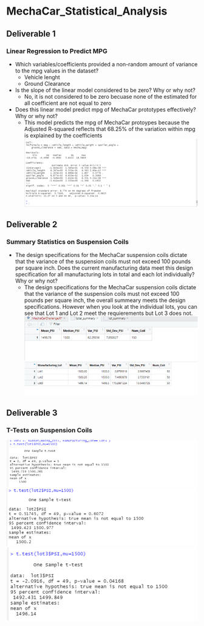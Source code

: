 # MechaCar_Statistical_Analysis
## Deliverable 1
### Linear Regression to Predict MPG
* Which variables/coefficients provided a non-random amount of variance to the mpg values in the dataset?
  * Vehicle lenght
  * Ground Clearance
* Is the slope of the linear model considered to be zero? Why or why not?
  * No, it is not considered to be zero becuase none of the estimated for all coefficient are not equal to zero
* Does this linear model predict mpg of MechaCar prototypes effectively? Why or why not?
  * This model predicts the mpg of MechaCar protoypes because the Adjusted R-squared reflects that 68.25% of the variation within mpg is explained by the coefficients
![Deliverable_1](https://github.com/Smayorga97/MechaCar_Statistical_Analysis/blob/main/Resources/deliverable_1.png)
## Deliverable 2
### Summary Statistics on Suspension Coils
* The design specifications for the MechaCar suspension coils dictate that the variance of the suspension coils must not exceed 100 pounds per square inch. Does the current manufacturing data meet this design specification for all manufacturing lots in total and each lot individually? Why or why not?
  * The design specifications for the MechaCar suspension coils dictate that the variance of the suspension coils must not exceed 100 pounds per square inch, the overall summeary meets the design specifications. However when you look at the individual lots, you can see that Lot 1 and Lot 2 meet the requierements but Lot 3 does not.
![total_summary](https://github.com/Smayorga97/MechaCar_Statistical_Analysis/blob/main/Resources/total_summary.png)
![lot_summary](https://github.com/Smayorga97/MechaCar_Statistical_Analysis/blob/main/Resources/lot_summary.png)
## Deliverable 3
### T-Tests on Suspension Coils
![t_test_!.png](https://github.com/Smayorga97/MechaCar_Statistical_Analysis/blob/main/Resources/t_test_!.png)
![t_test_2.png](https://github.com/Smayorga97/MechaCar_Statistical_Analysis/blob/main/Resources/t_test_2.png)
![t_test_3.png](https://github.com/Smayorga97/MechaCar_Statistical_Analysis/blob/main/Resources/t_test_3.png)
